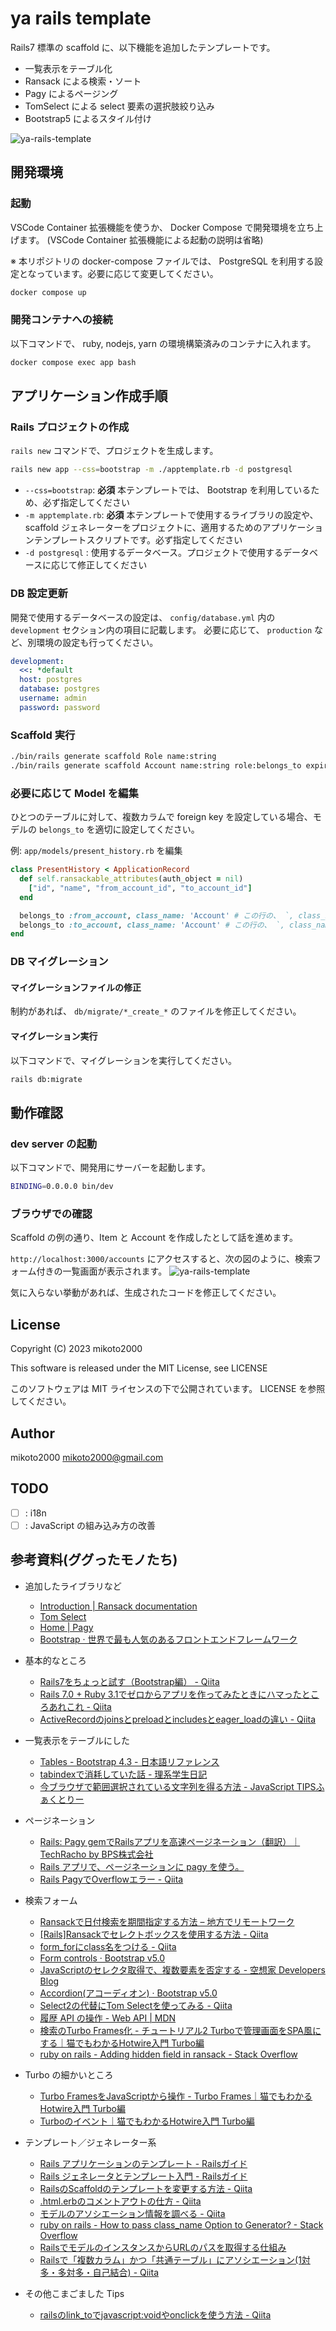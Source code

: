 # ya rails template

Rails7 標準の scaffold に、以下機能を追加したテンプレートです。

- 一覧表示をテーブル化
- Ransack による検索・ソート
- Pagy によるページング
- TomSelect による select 要素の選択肢絞り込み
- Bootstrap5 によるスタイル付け

![ya-rails-template](https://user-images.githubusercontent.com/345832/229313913-8006e124-9425-466b-957b-f3d9a5b931eb.gif)


## 開発環境

### 起動

VSCode Container 拡張機能を使うか、 Docker Compose で開発環境を立ち上げます。
(VSCode Container 拡張機能による起動の説明は省略)

※ 本リポジトリの docker-compose ファイルでは、 PostgreSQL を利用する設定となっています。必要に応じて変更してください。

```sh
docker compose up
```

### 開発コンテナへの接続

以下コマンドで、 ruby, nodejs, yarn の環境構築済みのコンテナに入れます。

```sh
docker compose exec app bash
```

## アプリケーション作成手順

### Rails プロジェクトの作成

`rails new` コマンドで、プロジェクトを生成します。

```sh
rails new app --css=bootstrap -m ./apptemplate.rb -d postgresql
```

- `--css=bootstrap`: **必須** 本テンプレートでは、 Bootstrap を利用しているため、必ず指定してください
- `-m apptemplate.rb`: **必須** 本テンプレートで使用するライブラリの設定や、 scaffold ジェネレーターをプロジェクトに、適用するためのアプリケーションテンプレートスクリプトです。必ず指定してください
- `-d postgresql` : 使用するデータベース。プロジェクトで使用するデータベースに応じて修正してください


### DB 設定更新

開発で使用するデータベースの設定は、 `config/database.yml` 内の `development` セクション内の項目に記載します。
必要に応じて、 `production` など、別環境の設定も行ってください。

```yaml
development:
  <<: *default
  host: postgres
  database: postgres
  username: admin
  password: password
```

### Scaffold 実行

```sh
./bin/rails generate scaffold Role name:string
./bin/rails generate scaffold Account name:string role:belongs_to expiration_date:date
```

### 必要に応じて Model を編集

ひとつのテーブルに対して、複数カラムで foreign key を設定している場合、モデルの `belongs_to` を適切に設定してください。

例: `app/models/present_history.rb` を編集

```rb
class PresentHistory < ApplicationRecord
  def self.ransackable_attributes(auth_object = nil)
    ["id", "name", "from_account_id", "to_account_id"]
  end

  belongs_to :from_account, class_name: 'Account' # この行の、 `, class_name: 'Account' を追加
  belongs_to :to_account, class_name: 'Account' # この行の、 `, class_name: 'Account' を追加
end
```

### DB マイグレーション

#### マイグレーションファイルの修正

制約があれば、 `db/migrate/*_create_*` のファイルを修正してください。

#### マイグレーション実行

以下コマンドで、マイグレーションを実行してください。

```sh
rails db:migrate
```


## 動作確認

### dev server の起動

以下コマンドで、開発用にサーバーを起動します。

```sh
BINDING=0.0.0.0 bin/dev
```

### ブラウザでの確認

Scaffold の例の通り、Item と Account を作成したとして話を進めます。

`http://localhost:3000/accounts` にアクセスすると、次の図のように、検索フォーム付きの一覧画面が表示されます。
![ya-rails-template](https://user-images.githubusercontent.com/345832/229313930-bc7d49e7-1e40-44b4-85d2-646cad58397a.png)

気に入らない挙動があれば、生成されたコードを修正してください。


## License

Copyright (C) 2023 mikoto2000

This software is released under the MIT License, see LICENSE

このソフトウェアは MIT ライセンスの下で公開されています。 LICENSE を参照してください。

## Author

mikoto2000 <mikoto2000@gmail.com>

## TODO

- [ ] : i18n
- [ ] : JavaScript の組み込み方の改善

## 参考資料(ググったモノたち)

- 追加したライブラリなど
    - [Introduction | Ransack documentation](https://activerecord-hackery.github.io/ransack/)
    - [Tom Select](https://tom-select.js.org/)
    - [Home | Pagy](https://ddnexus.github.io/pagy/)
    - [Bootstrap · 世界で最も人気のあるフロントエンドフレームワーク](https://getbootstrap.jp/)

- 基本的なところ
    - [Rails7をちょっと試す（Bootstrap編） - Qiita](https://qiita.com/suketa/items/e6a37cc0b466768edf57)
    - [Rails 7.0 + Ruby 3.1でゼロからアプリを作ってみたときにハマったところあれこれ - Qiita](https://qiita.com/jnchito/items/5c41a7031404c313da1f?utm_source=pocket_reader#%E7%A2%BA%E8%AA%8D%E3%83%80%E3%82%A4%E3%82%A2%E3%83%AD%E3%82%B0confirm%E3%82%AA%E3%83%97%E3%82%B7%E3%83%A7%E3%83%B3%E3%81%AE%E5%87%BA%E3%81%97%E6%96%B9%E3%81%8C%E5%A4%89%E3%82%8F%E3%81%A3%E3%81%9F)
    - [ActiveRecordのjoinsとpreloadとincludesとeager_loadの違い - Qiita](https://qiita.com/k0kubun/items/80c5a5494f53bb88dc58)

- 一覧表示をテーブルにした
    - [Tables - Bootstrap 4.3 - 日本語リファレンス](https://getbootstrap.jp/docs/4.3/content/tables/)
    - [tabindexで消耗していた話 - 理系学生日記](https://kiririmode.hatenablog.jp/entry/20170317/1489704147)
    - [今ブラウザで範囲選択されている文字列を得る方法 - JavaScript TIPSふぁくとりー](https://www.nishishi.com/javascript-tips/get-selection-length.html)

- ページネーション
    - [Rails: Pagy gemでRailsアプリを高速ページネーション（翻訳）｜TechRacho by BPS株式会社](https://techracho.bpsinc.jp/hachi8833/2021_07_13/57481)
    - [Rails アプリで、ページネーションに pagy を使う。](https://zenn.dev/atelier_mirai/articles/44711464b137c5)
    - [Rails PagyでOverflowエラー - Qiita](https://qiita.com/morioka1206/items/c45f75267f0a624ad6f1)

- 検索フォーム
    - [Ransackで日付検索を期間指定する方法 – 地方でリモートワーク](https://www.tom08.net/2016-07-19-180127/)
    - [[Rails]Ransackでセレクトボックスを使用する方法 - Qiita](https://qiita.com/daichi0713/items/412ad0c6fc4fad8140e0)
    - [form_forにclass名をつける - Qiita](https://qiita.com/superman9387/items/85c079599cf8fc7303ea)
    - [Form controls · Bootstrap v5.0](https://getbootstrap.jp/docs/5.0/forms/form-control/)
    - [JavaScriptのセレクタ取得で、複数要素を否定する - 空想家 Developers Blog](https://blog-progblog-web.hatenablog.com/entry/2020/12/31/184637)
    - [Accordion(アコーディオン) · Bootstrap v5.0](https://getbootstrap.jp/docs/5.0/components/accordion/)
    - [Select2の代替にTom Selectを使ってみる - Qiita](https://qiita.com/takuya-s/items/49975d70ca0fbc27ae9a)
    - [履歴 API の操作 - Web API | MDN](https://developer.mozilla.org/ja/docs/Web/API/History_API/Working_with_the_History_API)
    - [検索のTurbo Frames化 - チュートリアル2 Turboで管理画面をSPA風にする｜猫でもわかるHotwire入門 Turbo編](https://zenn.dev/shita1112/books/cat-hotwire-turbo/viewer/tutorial-2#%E6%A4%9C%E7%B4%A2%E3%81%AEturbo-frames%E5%8C%96)
    - [ruby on rails - Adding hidden field in ransack - Stack Overflow](https://stackoverflow.com/questions/18579722/adding-hidden-field-in-ransack)

- Turbo の細かいところ
    - [Turbo FramesをJavaScriptから操作 - Turbo Frames｜猫でもわかるHotwire入門 Turbo編](https://zenn.dev/shita1112/books/cat-hotwire-turbo/viewer/turbo-frames#turbo-frames%E3%82%92javascript%E3%81%8B%E3%82%89%E6%93%8D%E4%BD%9C)
    - [Turboのイベント｜猫でもわかるHotwire入門 Turbo編](https://zenn.dev/shita1112/books/cat-hotwire-turbo/viewer/event)

- テンプレート／ジェネレーター系
    - [Rails アプリケーションのテンプレート - Railsガイド](https://railsguides.jp/rails_application_templates.html)
    - [Rails ジェネレータとテンプレート入門 - Railsガイド](https://railsguides.jp/generators.html)
    - [RailsのScaffoldのテンプレートを変更する方法 - Qiita](https://qiita.com/akito1986/items/d9f379191fd6b98de955)
    - [.html.erbのコメントアウトの仕方 - Qiita](https://qiita.com/Masashi9410/items/16ce1c6da64eae497615)
    - [モデルのアソシエーション情報を調べる - Qiita](https://qiita.com/yusuke-matsuda/items/9af5e90dc4079e9d9548)
    - [ruby on rails - How to pass class_name Option to Generator? - Stack Overflow](https://stackoverflow.com/questions/52356962/how-to-pass-class-name-option-to-generator)
    - [RailsでモデルのインスタンスからURLのパスを取得する仕組み](https://zenn.dev/pofkuma/articles/7eaaf9cbc60c42)
    - [Railsで「複数カラム」かつ「共通テーブル」にアソシエーション(1対多・多対多・自己結合) - Qiita](https://qiita.com/RoaaaA/items/7f541509a1e2528e65a4)

- その他こまごました Tips
    - [railsのlink_toでjavascript:voidやonclickを使う方法 - Qiita](https://qiita.com/ogaaryo/items/bdae9521d5a5ae831f1a)

